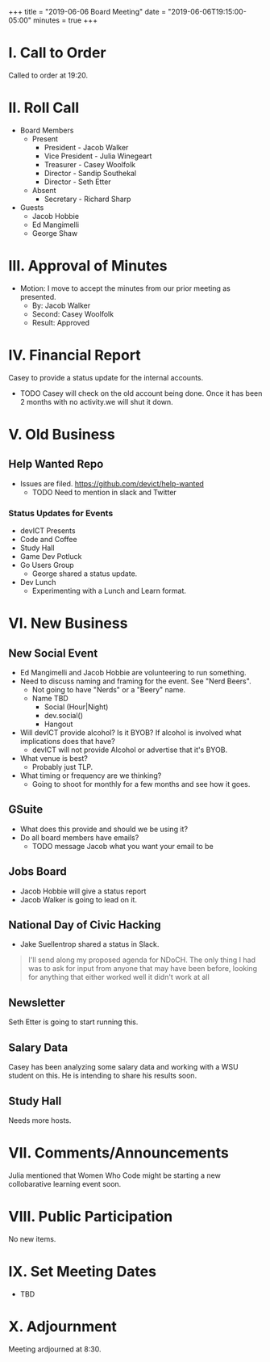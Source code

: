 +++
title = "2019-06-06 Board Meeting"
date = "2019-06-06T19:15:00-05:00"
minutes = true
+++

# I. Call to Order
Called to order at 19:20.

# II. Roll Call
- Board Members
  - Present
     - President - Jacob Walker
     - Vice President - Julia Winegeart
     - Treasurer - Casey Woolfolk
     - Director - Sandip Southekal
     - Director - Seth Etter
  - Absent
     - Secretary - Richard Sharp
- Guests
  - Jacob Hobbie
  - Ed Mangimelli
  - George Shaw

# III. Approval of Minutes
- Motion: I move to accept the minutes from our prior meeting as presented.
  - By: Jacob Walker
  - Second: Casey Woolfolk
  - Result: Approved

# IV. Financial Report

Casey to provide a status update for the internal accounts.
  - TODO Casey will check on the old account being done. Once it has been 2 months with no activity.we will shut it down.

# V. Old Business

## Help Wanted Repo
- Issues are filed. https://github.com/devict/help-wanted
  - TODO Need to mention in slack and Twitter

### Status Updates for Events
- devICT Presents
- Code and Coffee
- Study Hall
- Game Dev Potluck
- Go Users Group
  - George shared a status update.
- Dev Lunch
  - Experimenting with a Lunch and Learn format.

# VI. New Business

## New Social Event
- Ed Mangimelli and Jacob Hobbie are volunteering to run something.
- Need to discuss naming and framing for the event. See "Nerd Beers".
  - Not going to have "Nerds" or a "Beery" name.
  - Name TBD
    - Social (Hour|Night)
    - dev.social()
    - Hangout
- Will devICT provide alcohol? Is it BYOB? If alcohol is involved what implications does that have?
  - devICT will not provide Alcohol or advertise that it's BYOB.
- What venue is best?
  - Probably just TLP.
- What timing or frequency are we thinking?
  - Going to shoot for monthly for a few months and see how it goes.

## GSuite
- What does this provide and should we be using it?
- Do all board members have emails?
  - TODO message Jacob what you want your email to be

## Jobs Board
- Jacob Hobbie will give a status report
- Jacob Walker is going to lead on it.

## National Day of Civic Hacking
- Jake Suellentrop shared a status in Slack.
> I'll send along my proposed agenda for NDoCH. The only thing I had was to ask for input from anyone that may have been before, looking for anything that either worked well it didn't work at all

## Newsletter
Seth Etter is going to start running this.

## Salary Data
Casey has been analyzing some salary data and working with a WSU student on this. He is intending to share his results soon.

## Study Hall
Needs more hosts.

# VII. Comments/Announcements
Julia mentioned that Women Who Code might be starting a new collobarative learning event soon.

# VIII. Public Participation
No new items.

# IX. Set Meeting Dates
- TBD

# X. Adjournment
Meeting ardjourned at 8:30.

<!--
- Motion: I move that
  - By:
  - Second:
  - Result: Passes unopposed
-->
